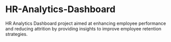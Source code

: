 # HR-Analytics-Dashboard
HR Analytics Dashboard project aimed at enhancing employee performance and reducing attrition by providing insights to improve employee retention strategies.
